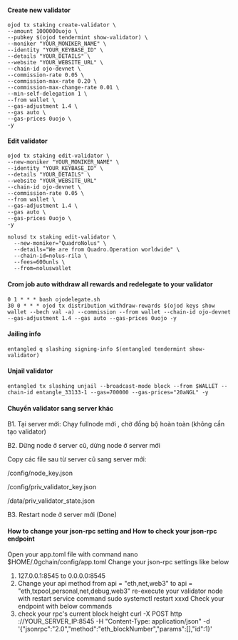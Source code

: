 #### Create new validator
```
ojod tx staking create-validator \
--amount 1000000uojo \
--pubkey $(ojod tendermint show-validator) \
--moniker "YOUR_MONIKER_NAME" \
--identity "YOUR_KEYBASE_ID" \
--details "YOUR_DETAILS" \
--website "YOUR_WEBSITE_URL" \
--chain-id ojo-devnet \
--commission-rate 0.05 \
--commission-max-rate 0.20 \
--commission-max-change-rate 0.01 \
--min-self-delegation 1 \
--from wallet \
--gas-adjustment 1.4 \
--gas auto \
--gas-prices 0uojo \
-y
```
#### Edit validator
```
ojod tx staking edit-validator \
--new-moniker "YOUR_MONIKER_NAME" \
--identity "YOUR_KEYBASE_ID" \
--details "YOUR_DETAILS" \
--website "YOUR_WEBSITE_URL"
--chain-id ojo-devnet \
--commission-rate 0.05 \
--from wallet \
--gas-adjustment 1.4 \
--gas auto \
--gas-prices 0uojo \
-y
```
```
nolusd tx staking edit-validator \
  --new-moniker="QuadroNolus" \
  --details="We are from Quadro.Operation worldwide" \
  --chain-id=nolus-rila \
  --fees=600unls \
  --from=noluswallet
 ```
#### Crom job auto withdraw all rewards and redelegate to your validator
```
0 1 * * * bash ojodelegate.sh
30 0 * * * ojod tx distribution withdraw-rewards $(ojod keys show wallet --bech val -a) --commission --from wallet --chain-id ojo-devnet --gas-adjustment 1.4 --gas auto --gas-prices 0uojo -y
```
#### Jailing info
```
entangled q slashing signing-info $(entangled tendermint show-validator)
```
#### Unjail validator
```
entangled tx slashing unjail --broadcast-mode block --from $WALLET --chain-id entangle_33133-1 --gas=700000 --gas-prices="20aNGL" -y
```
#### Chuyển validator sang server khác

B1. Tại server mới: Chạy fullnode mới , chờ đồng bộ hoàn toàn (không cần tạo validator)

B2. Dừng node ở server cũ, dừng node ở server mới

Copy các file sau từ server cũ sang server mới:

/config/node_key.json

/config/priv_validator_key.json

/data/priv_validator_state.json

B3. Restart node ở server mới (Done)

#### How to change your json-rpc setting and How to check your json-rpc endpoint
Open your app.toml file with command
nano $HOME/.0gchain/config/app.toml
Change your json-rpc settings like below
1) 127.0.0.1:8545  to  0.0.0.0:8545
2) Change your api method from api = "eth,net,web3"   to   api = "eth,txpool,personal,net,debug,web3"
re-execute your validator node with restart service command
sudo systemctl restart xxxd
Check your endpoint with below commands
1) check your rpc's current block height 
curl -X POST http ://YOUR_SERVER_IP:8545 -H "Content-Type: application/json" -d '{"jsonrpc":"2.0","method":"eth_blockNumber","params":[],"id":1}'
